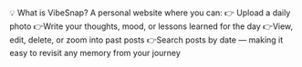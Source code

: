 💡 What is VibeSnap?
A personal website where you can:
👉 Upload a daily photo
👉Write your thoughts, mood, or lessons learned for the day
👉View, edit, delete, or zoom into past posts
👉Search posts by date — making it easy to revisit any memory from your journey
